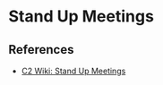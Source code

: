 # Stand Up Meetings

## References

* [C2 Wiki: Stand Up Meetings](https://c2.com/cgi/wiki?StandUpMeetings)
